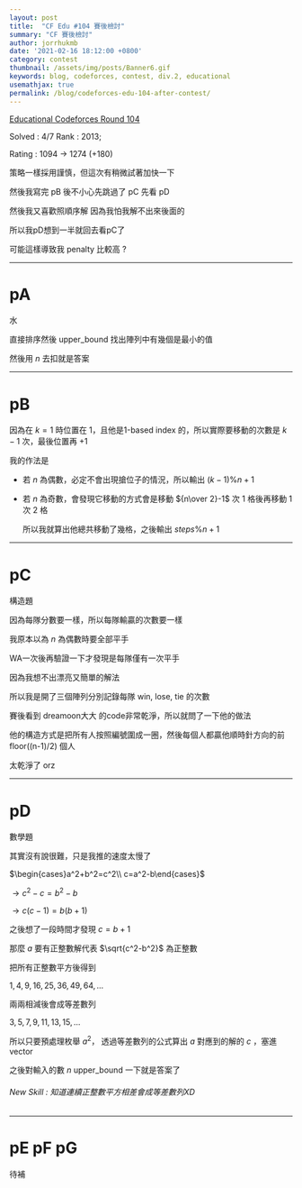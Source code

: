 ```yaml
---
layout: post
title:  "CF Edu #104 賽後檢討"
summary: "CF 賽後檢討"
author: jorrhukmb
date: '2021-02-16 18:12:00 +0800'
category: contest
thumbnail: /assets/img/posts/Banner6.gif
keywords: blog, codeforces, contest, div.2, educational
usemathjax: true
permalink: /blog/codeforces-edu-104-after-contest/
---
```


[Educational Codeforces Round 104](https://codeforces.com/contest/1487)

Solved : 4/7  Rank : 2013;

Rating : 1094 -> 1274 (+180)

策略一樣採用謹慎，但這次有稍微試著加快一下

然後我寫完 pB 後不小心先跳過了 pC 先看 pD

然後我又喜歡照順序解 因為我怕我解不出來後面的

所以我pD想到一半就回去看pC了

可能這樣導致我 penalty 比較高 ?

---

# pA

水

直接排序然後 upper_bound 找出陣列中有幾個是最小的值

然後用 $n$ 去扣就是答案

---

# pB

因為在 $k=1$ 時位置在 $1$，且他是1-based index 的，所以實際要移動的次數是 $k-1$ 次，最後位置再 +1

我的作法是

- 若 $n$ 為偶數，必定不會出現搶位子的情況，所以輸出 $(k-1)\%n+1$

- 若 $n$ 為奇數，會發現它移動的方式會是移動 ${n\over 2}-1$ 次 $1$ 格後再移動 $1$ 次 $2$ 格

  所以我就算出他總共移動了幾格，之後輸出 $steps\%n+1$

---

# pC

構造題

因為每隊分數要一樣，所以每隊輸贏的次數要一樣

我原本以為 $n$ 為偶數時要全部平手

WA一次後再驗證一下才發現是每隊僅有一次平手

因為我想不出漂亮又簡單的解法

所以我是開了三個陣列分別記錄每隊 win, lose, tie 的次數

賽後看到 dreamoon大大 的code非常乾淨，所以就問了一下他的做法

他的構造方式是把所有人按照編號圍成一圈，然後每個人都贏他順時針方向的前 floor((n-1)/2) 個人

太乾淨了 orz

---

# pD

數學題

其實沒有說很難，只是我推的速度太慢了

$\begin{cases}a^2+b^2=c^2\\ c=a^2-b\end{cases}$

$\rightarrow c^2-c=b^2-b$

$\rightarrow c(c-1)=b(b+1)$

之後想了一段時間才發現 $c = b+1$

那麼 $a$ 要有正整數解代表 $\sqrt{c^2-b^2}$ 為正整數

把所有正整數平方後得到

$1,4,9,16,25,36,49,64,...$

兩兩相減後會成等差數列

$3,5,7,9,11,13,15,...$

所以只要預處理枚舉 $a^2$， 透過等差數列的公式算出 $a$ 對應到的解的 $c$ ，塞進vector

之後對輸入的數 $n$ upper_bound 一下就是答案了

###### New Skill : 知道連續正整數平方相差會成等差數列XD

---

# pE pF pG

待補
